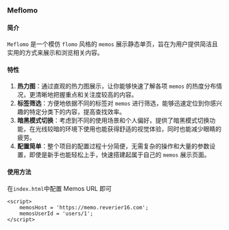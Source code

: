 ### Meflomo

#### 简介
`Meflomo` 是一个模仿 `flomo` 风格的 `memos` 展示静态单页，旨在为用户提供简洁且实用的方式来展示和浏览相关内容。

#### 特性

1. **热力图**：通过直观的热力图展示，让你能够快速了解各项 `memos` 的热度分布情况，更清晰地把握重点和关注度较高的内容。
2. **标签筛选**：方便地依据不同的标签对 `memos` 进行筛选，能够迅速定位到你感兴趣的特定分类下的内容，提高查找效率。
3. **暗黑模式切换**：考虑到不同的使用场景和个人偏好，提供了暗黑模式切换功能，在光线较暗的环境下使用也能获得舒适的视觉体验，同时也能减少眼睛的疲劳。
4. **配置简单**：整个项目的配置过程十分简便，无需复杂的操作和大量的参数设置，即使是新手也能轻松上手，快速搭建起属于自己的 `memos` 展示页面。

#### 使用方法
在`index.html`中配置 Memos URL 即可
```
<script>
    memosHost = 'https://memo.reverier16.com';
    memosUserId = 'users/1';
</script>
``` 
